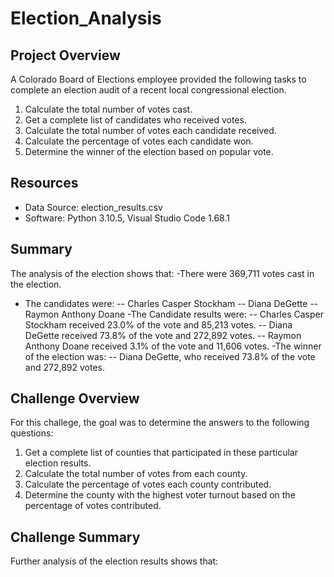 # Election_Analysis

## Project Overview
A Colorado Board of Elections employee provided the following tasks to complete an election audit of a recent local congressional election.

1. Calculate the total number of votes cast.
2. Get a complete list of candidates who received votes.
3. Calculate the total number of votes each candidate received.
4. Calculate the percentage of votes each candidate won.
5. Determine the winner of the election based on popular vote.

## Resources
- Data Source: election_results.csv
- Software: Python 3.10.5,  Visual Studio Code 1.68.1

## Summary
The analysis of the election shows that:
-There were 369,711 votes cast in the election.
- The candidates were:
  -- Charles Casper Stockham
  -- Diana DeGette
  -- Raymon Anthony Doane
-The Candidate results were:
  -- Charles Casper Stockham received 23.0% of the vote and 85,213 votes.
  -- Diana DeGette received 73.8% of the vote and 272,892 votes.
  -- Raymon Anthony Doane received 3.1% of the vote and 11,606 votes.
-The winner of the election was:
  -- Diana DeGette, who received 73.8% of the vote and 272,892 votes.
  
## Challenge Overview
For this challege, the goal was to determine the answers to the following questions:

1. Get a complete list of counties that participated in these particular election results.
2. Calculate the total number of votes from each county.
3. Calculate the percentage of votes each county contributed.
4. Determine the county with the highest voter turnout based on the percentage of votes contributed.

## Challenge Summary
Further analysis of the election results shows that:
